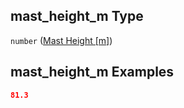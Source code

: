 ## mast\_height\_m Type

`number` ([Mast Height \[m\]](iea43_wra_data_model-properties-measurement-location-measurement-location-properties-mast-properties-properties-mast-height-m.md))

## mast\_height\_m Examples

```json
81.3
```
